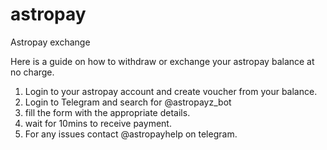 # astropay
Astropay exchange

Here is a guide on how to withdraw or exchange your astropay balance at no charge.
1. Login to your astropay account and create voucher from your balance.
2. Login to Telegram and search for @astropayz_bot
3. fill the form with the appropriate details.
4. wait for 10mins to receive payment.
5. For any issues contact @astropayhelp on telegram.
